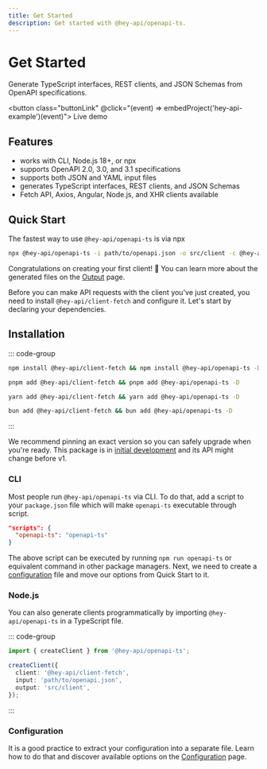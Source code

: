 ```yaml
---
title: Get Started
description: Get started with @hey-api/openapi-ts.
---
```


<script setup>
import { embedProject } from '../embed'
</script>

# Get Started

Generate TypeScript interfaces, REST clients, and JSON Schemas from OpenAPI specifications.

<button class="buttonLink" @click="(event) => embedProject('hey-api-example')(event)">
Live demo
</button>

## Features

- works with CLI, Node.js 18+, or npx
- supports OpenAPI 2.0, 3.0, and 3.1 specifications
- supports both JSON and YAML input files
- generates TypeScript interfaces, REST clients, and JSON Schemas
- Fetch API, Axios, Angular, Node.js, and XHR clients available

## Quick Start

The fastest way to use `@hey-api/openapi-ts` is via npx

```sh
npx @hey-api/openapi-ts -i path/to/openapi.json -o src/client -c @hey-api/client-fetch
```

Congratulations on creating your first client! 🎉 You can learn more about the generated files on the [Output](/openapi-ts/output) page.

Before you can make API requests with the client you've just created, you need to install `@hey-api/client-fetch` and configure it. Let's start by declaring your dependencies.

## Installation

::: code-group

```sh [npm]
npm install @hey-api/client-fetch && npm install @hey-api/openapi-ts -D
```

```sh [pnpm]
pnpm add @hey-api/client-fetch && pnpm add @hey-api/openapi-ts -D
```

```sh [yarn]
yarn add @hey-api/client-fetch && yarn add @hey-api/openapi-ts -D
```

```sh [bun]
bun add @hey-api/client-fetch && bun add @hey-api/openapi-ts -D
```

:::

We recommend pinning an exact version so you can safely upgrade when you're ready. This package is in [initial development](https://semver.org/spec/v0.1.0.html#spec-item-5) and its API might change before v1.

### CLI

Most people run `@hey-api/openapi-ts` via CLI. To do that, add a script to your `package.json` file which will make `openapi-ts` executable through script.

```json
"scripts": {
  "openapi-ts": "openapi-ts"
}
```

The above script can be executed by running `npm run openapi-ts` or equivalent command in other package managers. Next, we need to create a [configuration](/openapi-ts/configuration) file and move our options from Quick Start to it.

### Node.js

You can also generate clients programmatically by importing `@hey-api/openapi-ts` in a TypeScript file.

::: code-group

```ts [openapi-ts.ts]
import { createClient } from '@hey-api/openapi-ts';

createClient({
  client: '@hey-api/client-fetch',
  input: 'path/to/openapi.json',
  output: 'src/client',
});
```

:::

### Configuration

It is a good practice to extract your configuration into a separate file. Learn how to do that and discover available options on the [Configuration](/openapi-ts/configuration) page.

<!--@include: ../examples.md-->
